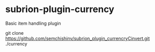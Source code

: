 # subrion-plugin-currency
Basic item handling plugin

git clone https://github.com/semchishinv/subrion_plugin_currencryCinvert.git ./currency